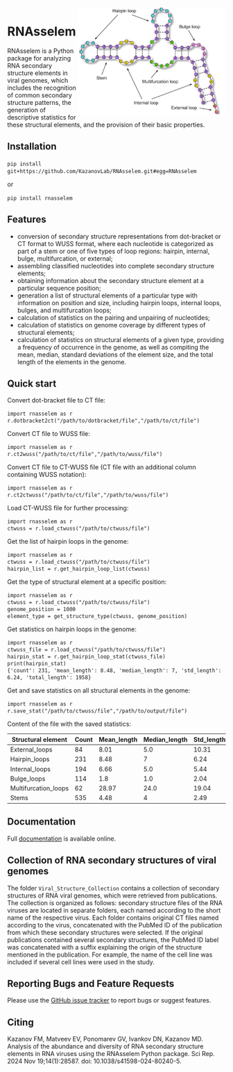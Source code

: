 <img src="docs/logo_small.png" alt="logo" title="Secondary structure" align="right" height="250" />

# RNAsselem

RNAsselem is a Python package for analyzing RNA secondary structure elements in viral genomes, which includes the recognition of common secondary structure patterns, the generation of descriptive statistics for these structural elements, and the provision of their basic properties. 

## Installation

`pip install git+https://github.com/KazanovLab/RNAsselem.git#egg=RNAsselem`

or

`pip install rnasselem`

## Features

* conversion of secondary structure representations from dot-bracket or CT format to WUSS format, where each nucleotide is categorized as part of a stem or one of five types of loop regions: hairpin, internal, bulge, multifurcation, or external;
* assembling classified nucleotides into complete secondary structure elements;
* obtaining information about the secondary structure element at a particular sequence position;
* generation a list of structural elements of a particular type with information on position and size, including hairpin loops, internal loops, bulges, and multifurcation loops; 
* calculation of statistics on the pairing and unpairing of nucleotides;
* calculation of statistics on genome coverage by different types of structural elements; 
* calculation of statistics on structural elements of a given type, providing a frequency of occurrence in the genome, as well as compiting the mean, median, standard deviations of the element size, and the total length of the elements in the genome.

## Quick start

Convert dot-bracket file to CT file:

```
import rnasselem as r
r.dotbracket2ct("/path/to/dotbracket/file","/path/to/ct/file")
```

Convert CT file to WUSS file:

```
import rnasselem as r
r.ct2wuss("/path/to/ct/file","/path/to/wuss/file")
```

Convert CT file to CT-WUSS file (CT file with an additional column containing WUSS notation):

```
import rnasselem as r
r.ct2ctwuss("/path/to/ct/file","/path/to/wuss/file")
```

Load CT-WUSS file for further processing:
```
import rnasselem as r
ctwuss = r.load_ctwuss("/path/to/ctwuss/file")
```

Get the list of hairpin loops in the genome:
```
import rnasselem as r
ctwuss = r.load_ctwuss("/path/to/ctwuss/file")
hairpin_list = r.get_hairpin_loop_list(ctwuss)
```

Get the type of structural element at a specific position:
```
import rnasselem as r
ctwuss = r.load_ctwuss("/path/to/ctwuss/file")
genome_position = 1000
element_type = get_structure_type(ctwuss, genome_position)
```

Get statistics on hairpin loops in the genome:
```
import rnasselem as r
ctwuss_file = r.load_ctwuss("/path/to/ctwuss/file")
hairpin_stat = r.get_hairpin_loop_stat(ctwuss_file)
print(hairpin_stat)
{'count': 231, 'mean_length': 8.48, 'median_length': 7, 'std_length': 6.24, 'total_length': 1958}
```

Get and save statistics on all structural elements in the genome:
```
import rnasselem as r
r.save_stat("/path/to/ctwuss/file","/path/to/output/file")
```

Content of the file with the saved statistics:

|Structural element|Count|Mean_length|Median_length|Std_length|Total_length|
|------------------|-----|-----------|-------------|----------|------------|
|External_loops|84|8.01|5.0|10.31|673|
|Hairpin_loops|231|8.48|7|6.24|1958|
|Internal_loops|194|6.66|5.0|5.44|1293|
|Bulge_loops|114|1.8|1.0|2.04|205|
|Multifurcation_loops|62|28.97|24.0|19.04|1796|
|Stems|535|4.48|4|2.49|4798|

## Documentation

Full [documentation](https://rnasselem.readthedocs.io/en/latest/) is available online.

## Collection of RNA secondary structures of viral genomes
The folder `Viral_Structure_Collection` contains a collection of secondary structures of RNA viral genomes, which were retrieved from publications. The collection is organized as follows: secondary structure files of the RNA viruses are located in separate folders, each named according to the short name of the respective virus. Each folder contains original CT files named according to the virus, concatenated with the PubMed ID of the publication from which these secondary structures were selected. If the original publications contained several secondary structures, the PubMed ID label was concatenated with a suffix explaining the origin of the structure mentioned in the publication. For example, the name of the cell line was included if several cell lines were used in the study.

## Reporting Bugs and Feature Requests
Please use the [GitHub issue tracker](https://github.com/KazanovLab/RNAsselem/issues) to report bugs or suggest features.

## Citing
Kazanov FM, Matveev EV, Ponomarev GV, Ivankov DN, Kazanov MD. Analysis of the abundance and diversity of RNA secondary structure elements in RNA viruses using the RNAsselem Python package. Sci Rep. 2024 Nov 19;14(1):28587. doi: 10.1038/s41598-024-80240-5. 
